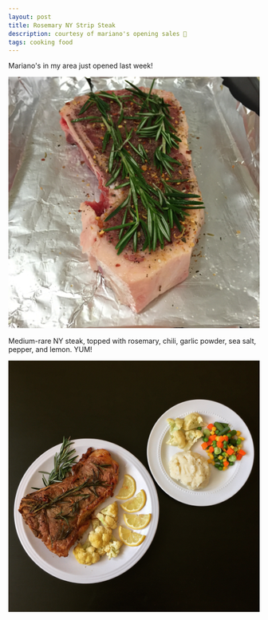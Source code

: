 ```yaml
---
layout: post
title: Rosemary NY Strip Steak
description: courtesy of mariano's opening sales 🥩
tags: cooking food 
---
```


Mariano's in my area just opened last week!

![Rosemary Steak 2](/images/rosemaryNYsteak-2.jpg)

Medium-rare NY steak, topped with rosemary, chili, garlic powder, sea salt, pepper, and lemon. YUM!

![Rosemary Steak 1](/images/rosemaryNYsteak-1.jpg)
